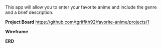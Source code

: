 This app will allow you to enter your favorite anime and include the genre and a brief description.

**Project Board**
https://github.com/tgriffith92/favorite-anime/projects/1

**Wireframe**


**ERD**

